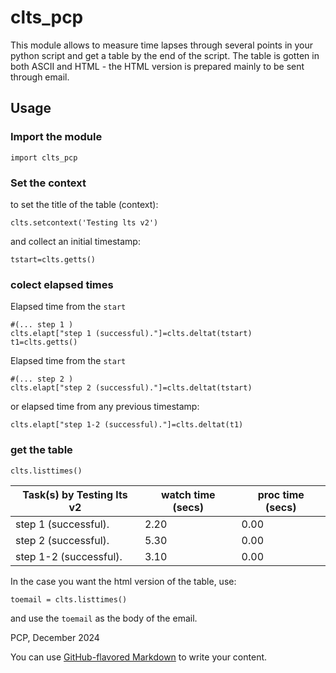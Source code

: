 # clts_pcp

This module allows to measure time lapses through several points in your python script and get a table by the end of the script.
The table is gotten in both ASCII and HTML - the HTML version is prepared mainly to be sent through email.

## Usage

### Import the module
```
import clts_pcp
```

### Set the context
to set the title of the table (context):

```
clts.setcontext('Testing lts v2')
```

and collect an initial timestamp:

```
tstart=clts.getts()
```

### colect elapsed times

Elapsed time from the ```start```
```
#(... step 1 )
clts.elapt["step 1 (successful)."]=clts.deltat(tstart)
t1=clts.getts()
```


Elapsed time from the ```start```
```
#(... step 2 )
clts.elapt["step 2 (successful)."]=clts.deltat(tstart)

```

or elapsed time from any previous timestamp:

```
clts.elapt["step 1-2 (successful)."]=clts.deltat(t1)
```

### get the table


```
clts.listtimes()
```

| Task(s) by Testing lts v2                                                                | watch time (secs) |  proc time (secs) |
|------------------------------------------------------------------------------------------|------------------|-------------------|
| step 1 (successful).                                                                     |              2.20 |              0.00 |
| step 2 (successful).                                                                     |              5.30 |              0.00 |
| step 1-2 (successful).                                                                   |              3.10 |              0.00 |


In the case you want the html version of the table, use:

```
toemail = clts.listtimes()
```

and use the ```toemail``` as the body of the email.


PCP, December 2024




You can use [GitHub-flavored Markdown](https://guides.github.com/features/mastering-markdown/) to write your content.